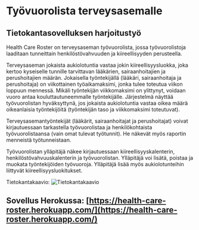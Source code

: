 # Työvuorolista terveysasemalle
## Tietokantasovelluksen harjoitustyö

Health Care Roster on terveysaseman työvuorolista, jossa työvuorolistoja laaditaan tunneittain henkilöstövahvuuden ja kiireellisyyden perusteella.

Terveysaseman jokaista aukiolotuntia vastaa jokin kiireellisyysluokka, joka kertoo kyseiselle tunnille tarvittavan lääkärien, sairaanhoitajien ja perushoitajien määrän. Jokaisella työntekijällä (lääkäri, sairaanhoitaja ja perushoitaja) on viikottainen työaikamaksimi, jonka tulee toteutua viikon loppuun mennessä. Mikäli työntekijän viikkomaksimi on ylittynyt, voidaan vuoro antaa kouluttautuneemmalle työntekijälle. Järjestelmä näyttää työvuorolistan hyväksyttynä, jos jokaista aukiolotuntia vastaa oikea määrä oikeanlaisia työntekijöitä (työntekijän taso ja viikkomaksimi toteutuvat).


Terveysasemantyöntekijät (lääkärit, sairaanhoitajat ja perushoitajat) voivat kirjautuessaan tarkastella työvuorolistaa ja henkilökohtaista työvuorolistaansa (vain omat tulevat työtunnit). He näkevät myös raportin menneistä työtunneistaan.

Työvuorolistan ylläpitäjä näkee kirjautuessaan kiireellisyyskalenterin, henkilöstövahvuuskalenterin ja työvuorolistan. Ylläpitäjä voi lisätä, poistaa ja muokata työntekijöiden työvuoroja. Ylläpitäjä lisää myös aukiolotunteihin liittyvät kiireellisyysluokitukset.

Tietokantakaavio:
![Tietokantakaavio](https://user-images.githubusercontent.com/36735637/61955653-258d9f80-afc4-11e9-9df8-bd9abc9d2e9e.png)

## Sovellus Herokussa: [https://health-care-roster.herokuapp.com/](https://health-care-roster.herokuapp.com/)